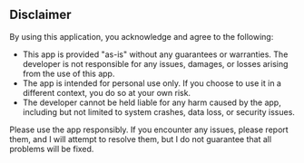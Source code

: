 ## Disclaimer

By using this application, you acknowledge and agree to the following:

- This app is provided "as-is" without any guarantees or warranties. The developer is not responsible for any issues, damages, or losses arising from the use of this app.
- The app is intended for personal use only. If you choose to use it in a different context, you do so at your own risk.
- The developer cannot be held liable for any harm caused by the app, including but not limited to system crashes, data loss, or security issues.

Please use the app responsibly. If you encounter any issues, please report them, and I will attempt to resolve them, but I do not guarantee that all problems will be fixed.
